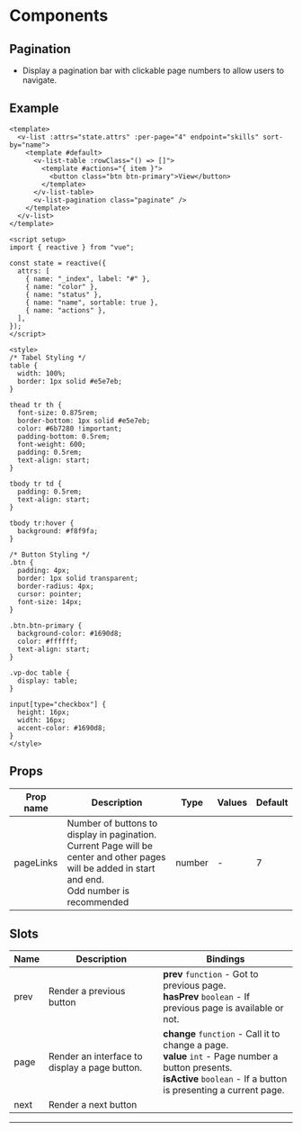 <script setup>
import Pagination from './pagination.vue';

</script>

# Components

## Pagination

- Display a pagination bar with clickable page numbers to allow users to navigate.

<Pagination/>

## Example

```vue
<template>
  <v-list :attrs="state.attrs" :per-page="4" endpoint="skills" sort-by="name">
    <template #default>
      <v-list-table :rowClass="() => []">
        <template #actions="{ item }">
          <button class="btn btn-primary">View</button>
        </template>
      </v-list-table>
      <v-list-pagination class="paginate" />
    </template>
  </v-list>
</template>

<script setup>
import { reactive } from "vue";

const state = reactive({
  attrs: [
    { name: "_index", label: "#" },
    { name: "color" },
    { name: "status" },
    { name: "name", sortable: true },
    { name: "actions" },
  ],
});
</script>

<style>
/* Tabel Styling */
table {
  width: 100%;
  border: 1px solid #e5e7eb;
}

thead tr th {
  font-size: 0.875rem;
  border-bottom: 1px solid #e5e7eb;
  color: #6b7280 !important;
  padding-bottom: 0.5rem;
  font-weight: 600;
  padding: 0.5rem;
  text-align: start;
}

tbody tr td {
  padding: 0.5rem;
  text-align: start;
}

tbody tr:hover {
  background: #f8f9fa;
}

/* Button Styling */
.btn {
  padding: 4px;
  border: 1px solid transparent;
  border-radius: 4px;
  cursor: pointer;
  font-size: 14px;
}

.btn.btn-primary {
  background-color: #1690d8;
  color: #ffffff;
  text-align: start;
}

.vp-doc table {
  display: table;
}

input[type="checkbox"] {
  height: 16px;
  width: 16px;
  accent-color: #1690d8;
}
</style>
```

## Props

| Prop name | Description                                                                                                                                             | Type   | Values | Default |
| --------- | ------------------------------------------------------------------------------------------------------------------------------------------------------- | ------ | ------ | ------- |
| pageLinks | Number of buttons to display in pagination.<br>Current Page will be center and other pages will be added in start and end.<br>Odd number is recommended | number | -      | 7       |

## Slots

| Name | Description                                   | Bindings                                                                                                                                                                    |
| ---- | --------------------------------------------- | --------------------------------------------------------------------------------------------------------------------------------------------------------------------------- |
| prev | Render a previous button                      | **prev** `function` - Got to previous page.<br>**hasPrev** `boolean` - If previous page is available or not.                                                                |
| page | Render an interface to display a page button. | **change** `function` - Call it to change a page.<br>**value** `int` - Page number a button presents.<br>**isActive** `boolean` - If a button is presenting a current page. |
| next | Render a next button                          | <br>                                                                                                                                                                        |

---
